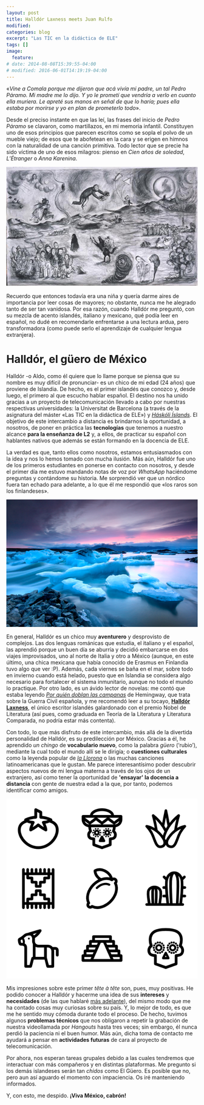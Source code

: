 ```yaml
---
layout: post
title: Halldór Laxness meets Juan Rulfo
modified:
categories: blog
excerpt: "Las TIC en la didáctica de ELE"
tags: []
image:
  feature:
# date: 2014-08-08T15:39:55-04:00
# modified: 2016-06-01T14:19:19-04:00
---
```



  «_Vine a Comala porque me dijeron que acá vivía mi padre, un tal Pedro Páramo. Mi madre me lo dijo. Y yo le prometí que vendría a verlo en cuanto ella muriera. Le apreté sus manos en señal de que lo haría; pues ella estaba por morirse y yo en plan de prometerlo todo_».

Desde el preciso instante en que las leí, las frases del inicio de _Pedro Páramo_ se clavaron, como martillazos, en mi memoria infantil. Constituyen uno de esos principios que parecen escritos como se sopla el polvo de un mueble viejo; de esos que te abofetean en la cara y se erigen en himnos con la naturalidad de una canción primitiva. Todo lector que se precie ha sido víctima de uno de esos milagros: pienso en _Cien años de soledad_, _L’Étranger_ o _Anna Karenina_.

![Comala](/images/1*hGtjO_a-QVl47qegs647uA.jpeg)

Recuerdo que entonces todavía era una niña y quería darme aires de importancia por leer cosas de mayores; no obstante, nunca me he alegrado tanto de ser tan vanidosa. Por esa razón, cuando Halldór me preguntó, con su mezcla de acento islandés, italiano y mexicano, qué podía leer en español, no dudé en recomendarle enfrentarse a una lectura ardua, pero transformadora (como puede serlo el aprendizaje de cualquier lengua extranjera).

# Halldór, el güero de México

Halldór -o Aldo, como él quiere que lo llame porque se piensa que su nombre es muy difícil de pronunciar- es un chico de mi edad (24 años) que proviene de Islandia. De hecho, es el primer islandés que conozco y, desde luego, el primero al que escucho hablar español. El destino nos ha unido gracias a un proyecto de telecomunicación llevado a cabo por nuestras respectivas universidades: la Universitat de Barcelona (a través de la asignatura del máster «Las TIC en la didáctica de ELE») y <a href="http://english.hi.is" target="_blank">_Háskóli Íslands_</a>. El objetivo de este intercambio a distancia es brindarnos la oportunidad, a nosotros, de poner en práctica las **tecnologías** que tenemos a nuestro alcance **para la enseñanza de L2** y, a ellos, de practicar su español con hablantes nativos que además se están formando en la docencia de ELE.

La verdad es que, tanto ellos como nosotros, estamos entusiasmados con la idea y nos lo hemos tomado con mucha ilusión. Más aún, Halldór fue uno de los primeros estudiantes en ponerse en contacto con nosotros, y desde el primer día me estuvo mandando notas de voz por _WhatsApp_ haciéndome preguntas y contándome su historia. Me sorprendió ver que un nórdico fuera tan echado para adelante, a lo que él me respondió que «los raros son los finlandeses».

![Iceland](/images/jet-set-iceland-promote.jpg)

En general, Halldór es un chico muy **aventurero** y desprovisto de complejos. Las dos lenguas románicas que estudia, el italiano y el español, las aprendió porque un buen día se aburría y decidió embarcarse en dos viajes improvisados, uno al norte de Italia y otro a México (aunque, en este último, una chica mexicana que había conocido de Erasmus en Finlandia tuvo algo que ver :P). Además, cada viernes se baña en el mar, sobre todo en invierno cuando está helado, puesto que en Islandia se considera algo necesario para fortalecer el sistema inmunitario, aunque no todo el mundo lo practique. Por otro lado, es un ávido lector de novelas: me contó que estaba leyendo <a href="https://es.wikipedia.org/wiki/Por_quién_doblan_las_campanas" target="_blank">_Por quién doblan las campanas_</a> de Hemingway, que trata sobre la Guerra Civil española, y me recomendó leer a su tocayo, <a href="https://es.wikipedia.org/wiki/Halldór_Laxness" target="_blank">**Halldór Laxness**</a>, el único escritor islandés galardonado con el premio Nobel de Literatura (así pues, como graduada en Teoría de la Literatura y Literatura Comparada, no podría estar más contenta).

Con todo, lo que más disfruto de este intercambio, más allá de la divertida personalidad de Halldór, es su predilección por México. Gracias a él, he aprendido _un chingo_ de **vocabulario nuevo**, como la palabra _güero_ (‘rubio’), mediante la cual todo el mundo allí se le dirigía; o **cuestiones culturales** como la leyenda popular de <a href="https://es.wikipedia.org/wiki/Llorona" target="_blank">_la Llorona_</a> o las muchas canciones latinoamericanas que le gustan. Me parece interesantísimo poder descubrir aspectos nuevos de mi lengua materna a través de los ojos de un extranjero, así como tener la oportunidad de **'ensayar' la docencia a distancia** con gente de nuestra edad a la que, por tanto, podemos identificar como amigos.

![Mexico](/images/112085-mexican-elements-lineal.png)

Mis impresiones sobre este primer _tête à tête_ son, pues, muy positivas. He podido conocer a Halldór y hacerme una idea de sus **intereses** y **necesidades** (de las que hablaré <a href="https://immalopez.github.io/blog/e-learning-1/" target="_blank">más adelante</a>), del mismo modo que me ha contado cosas muy curiosas sobre su país. Y, lo mejor de todo, es que me he sentido muy cómoda durante todo el proceso. De hecho, tuvimos algunos **problemas técnicos** que nos obligaron a repetir la grabación de nuestra videollamada por _Hangouts_ hasta tres veces; sin embargo, él nunca perdió la paciencia ni el buen humor. Más aún, dicha toma de contacto me ayudará a pensar en **actividades futuras** de cara al proyecto de telecomunicación.

Por ahora, nos esperan tareas grupales debido a las cuales tendremos que interactuar con más compañeros y en distintas plataformas. Me pregunto si los demás islandeses serán tan _chidos_ como El Güero. Es posible que no, pero aun así aguardo el momento con impaciencia. Os iré manteniendo informados.

Y, con esto, me despido. **¡Viva México, cabrón!**
